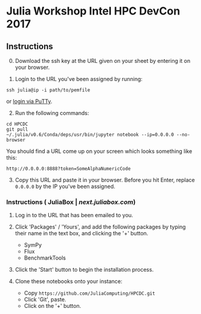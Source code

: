 # Julia Workshop Intel HPC DevCon 2017

## Instructions 

0. Download the ssh key at the URL given on your sheet by entering it on your browser. 

1. Login to the URL you've been assigned by running:
```
ssh julia@ip -i path/to/pemfile
```
or [login via PuTTy](https://devops.profitbricks.com/static/img/tutorials/linux/putty_ssh_auth.png).

2. Run the following commands:
```
cd HPCDC
git pull
~/.julia/v0.6/Conda/deps/usr/bin/jupyter notebook --ip=0.0.0.0 --no-browser
```
You should find a URL come up on your screen which looks something like this:
```
http://0.0.0.0:8888?token=SomeAlphaNumericCode
```
3. Copy this URL and paste it in your browser. Before you hit Enter, replace `0.0.0.0` by the IP you've been assigned.

### Instructions ( JuliaBox | *next.juliabox.com*)

1. Log in to the URL that has been emailed to you. 

2. Click 'Packages' / 'Yours', and add the following packages by typing their name in the text box, and clicking the '+' button.
    - SymPy
    - Flux
    - BenchmarkTools

3. Click the 'Start' button to begin the installation process.

4. Clone these notebooks onto your instance: 
    - Copy `https://github.com/JuliaComputing/HPCDC.git`
    - Click 'Git', paste. 
    - Click on the '+' button. 

